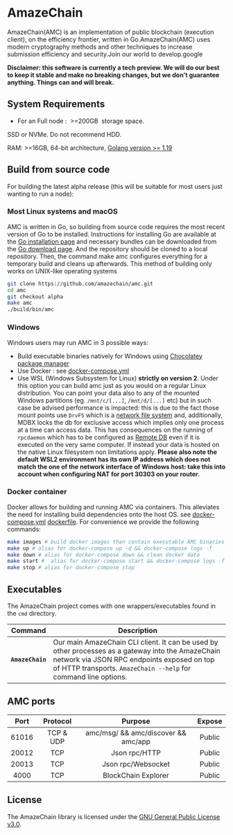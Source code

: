 # AmazeChain 
AmazeChain(AMC) is an implementation of public blockchain (execution client), on the efficiency frontier, written in Go.AmazeChain(AMC) uses modern cryptography methods and other techniques to increase submission efficiency and security.Join our world to develop.google

**Disclaimer: this software is currently a tech preview. We will do our best to keep it stable and make no breaking changes, but we don't guarantee anything. Things can and will break.**

## System Requirements

* For an Full node :  >=200GB  storage space.

SSD or NVMe. Do not recommend HDD.

RAM: >=16GB, 64-bit architecture, [Golang version >= 1.19](https://golang.org/doc/install)


## Build from source code
For building the latest alpha release (this will be suitable for most users just wanting to run a node):

### Most Linux systems and macOS

AMC is written in Go, so building from source code requires the most recent version of Go to be installed.
Instructions for installing Go are available at the [Go installation page](https://golang.org/doc/install) and necessary bundles can be downloaded from the [Go download page](https://golang.org/dl/).
And the repository should be cloned to a local repository. Then, the command make amc configures everything for a temporary build and cleans up afterwards. This method of building only works on UNIX-like operating systems
```sh
git clone https://github.com/amazechain/amc.git
cd amc
git checkout alpha
make amc
./build/bin/amc
```
### Windows

Windows users may run AMC in 3 possible ways:

* Build executable binaries natively for Windows using [Chocolatey package manager](https://chocolatey.org/)
* Use Docker :  see [docker-compose.yml](./docker-compose.yml)
* Use WSL (Windows Subsystem for Linux) **strictly on version 2**. Under this option you can build amc just as you would on a regular Linux distribution. You can point your data also to any of the mounted Windows partitions (eg. `/mnt/c/[...]`, `/mnt/d/[...]` etc) but in such case be advised performance is impacted: this is due to the fact those mount points use `DrvFS` which is a [network file system](#blocks-execution-is-slow-on-cloud-network-drives) and, additionally, MDBX locks the db for exclusive access which implies only one process at a time can access data.  This has consequences on the running of `rpcdaemon` which has to be configured as [Remote DB](#for-remote-db) even if it is executed on the very same computer. If instead your data is hosted on the native Linux filesystem non limitations apply. **Please also note the default WSL2 environment has its own IP address which does not match the one of the network interface of Windows host: take this into account when configuring NAT for port 30303 on your router.**


### Docker container
Docker allows for building and running AMC via containers. This alleviates the need for installing build dependencies onto the host OS.
see [docker-compose.yml](./docker-compose.yml) [dockerfile](./Dockerfile).
For convenience we provide the following commands:
```sh
make images # build docker images than contain executable AMC binaries
make up # alias for docker-compose up -d && docker-compose logs -f 
make down # alias for docker-compose down && clean docker data
make start #  alias for docker-compose start && docker-compose logs -f 
make stop # alias for docker-compose stop
```

## Executables

The AmazeChain project comes with one wrappers/executables found in the `cmd`
directory.

|    Command    | Description                                                                                                                                                                                                                                                                                                                                                                                                                                                                                                                                       |
| :-----------: | ------------------------------------------------------------------------------------------------------------------------------------------------------------------------------------------------------------------------------------------------------------------------------------------------------------------------------------------------------------------------------------------------------------------------------------------------------------------------------------------------------------------------------------------------- |
|  **`AmazeChain`**   | Our main AmazeChain CLI client.  It can be used by other processes as a gateway into the AmazeChain network via JSON RPC endpoints exposed on top of HTTP transports. `AmazeChain --help`  for command line options.          |


## AMC ports

| Port  | Protocol  |               Purpose               |  Expose |
|:-----:|:---------:|:-----------------------------------:|:-------:|
| 61016 | TCP & UDP | amc/msg/ && amc/discover && amc/app |  Public |
| 20012 |    TCP    |            Json rpc/HTTP            |  Public |
| 20013 |    TCP    |         Json rpc/Websocket          |  Public |
| 4000  |    TCP    |         BlockChain Explorer         |  Public |

## License
The AmazeChain library is licensed under the
[GNU General Public License v3.0](https://www.gnu.org/licenses/gpl-3.0.en.html).
